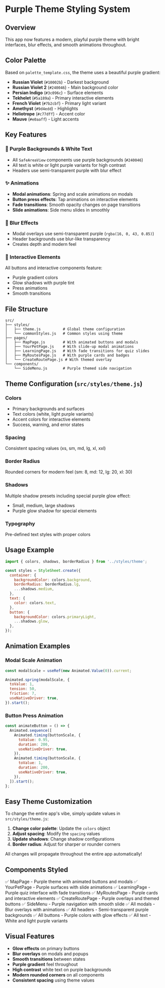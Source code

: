 # Purple Theme Styling System

## Overview
This app now features a modern, playful purple theme with bright interfaces, blur effects, and smooth animations throughout.

## Color Palette
Based on `palette_template.css`, the theme uses a beautiful purple gradient:

- **Russian Violet** (`#10002b`) - Darkest background
- **Russian Violet 2** (`#240046`) - Main background color
- **Persian Indigo** (`#3c096c`) - Surface elements
- **Tekhelet** (`#5a189a`) - Primary interactive elements
- **French Violet** (`#7b2cbf`) - Primary light variant
- **Amethyst** (`#9d4edd`) - Highlights
- **Heliotrope** (`#c77dff`) - Accent color
- **Mauve** (`#e0aaff`) - Light accents

## Key Features

### 🎨 Purple Backgrounds & White Text
- All `SafeAreaView` components use purple backgrounds (`#240046`)
- All text is white or light purple variants for high contrast
- Headers use semi-transparent purple with blur effect

### ✨ Animations
- **Modal animations**: Spring and scale animations on modals
- **Button press effects**: Tap animations on interactive elements
- **Fade transitions**: Smooth opacity changes on page transitions
- **Slide animations**: Side menu slides in smoothly

### 🌟 Blur Effects
- Modal overlays use semi-transparent purple (`rgba(16, 0, 43, 0.85)`)
- Header backgrounds use blur-like transparency
- Creates depth and modern feel

### 🎯 Interactive Elements
All buttons and interactive components feature:
- Purple gradient colors
- Glow shadows with purple tint
- Press animations
- Smooth transitions

## File Structure

```
src/
├── styles/
│   ├── theme.js          # Global theme configuration
│   └── commonStyles.js   # Common styles using theme
├── pages/
│   ├── MapPage.js        # With animated buttons and modals
│   ├── YourPetPage.js    # With slide-up modal animations
│   ├── LearningPage.js   # With fade transitions for quiz slides
│   ├── MyRoutesPage.js   # With purple cards and badges
│   └── CreateRoutePage.js # With themed overlay
└── components/
    └── SideMenu.js       # Purple themed side navigation

```

## Theme Configuration (`src/styles/theme.js`)

### Colors
- Primary backgrounds and surfaces
- Text colors (white, light purple variants)
- Accent colors for interactive elements
- Success, warning, and error states

### Spacing
Consistent spacing values (xs, sm, md, lg, xl, xxl)

### Border Radius
Rounded corners for modern feel (sm: 8, md: 12, lg: 20, xl: 30)

### Shadows
Multiple shadow presets including special purple glow effect:
- Small, medium, large shadows
- Purple glow shadow for special elements

### Typography
Pre-defined text styles with proper colors

## Usage Example

```javascript
import { colors, shadows, borderRadius } from '../styles/theme';

const styles = StyleSheet.create({
  container: {
    backgroundColor: colors.background,
    borderRadius: borderRadius.lg,
    ...shadows.medium,
  },
  text: {
    color: colors.text,
  },
  button: {
    backgroundColor: colors.primaryLight,
    ...shadows.glow,
  },
});
```

## Animation Examples

### Modal Scale Animation
```javascript
const modalScale = useRef(new Animated.Value(0)).current;

Animated.spring(modalScale, {
  toValue: 1,
  tension: 50,
  friction: 7,
  useNativeDriver: true,
}).start();
```

### Button Press Animation
```javascript
const animateButton = () => {
  Animated.sequence([
    Animated.timing(buttonScale, {
      toValue: 0.95,
      duration: 200,
      useNativeDriver: true,
    }),
    Animated.timing(buttonScale, {
      toValue: 1,
      duration: 200,
      useNativeDriver: true,
    }),
  ]).start();
};
```

## Easy Theme Customization

To change the entire app's vibe, simply update values in `src/styles/theme.js`:

1. **Change color palette**: Update the `colors` object
2. **Adjust spacing**: Modify the `spacing` values
3. **Update shadows**: Change shadow configurations
4. **Border radius**: Adjust for sharper or rounder corners

All changes will propagate throughout the entire app automatically!

## Components Styled

✅ MapPage - Purple theme with animated buttons and modals
✅ YourPetPage - Purple surfaces with slide animations
✅ LearningPage - Purple quiz interface with fade transitions
✅ MyRoutesPage - Purple cards and interactive elements
✅ CreateRoutePage - Purple overlays and themed buttons
✅ SideMenu - Purple navigation with smooth slide
✅ All modals - Blur overlays with animations
✅ All headers - Semi-transparent purple backgrounds
✅ All buttons - Purple colors with glow effects
✅ All text - White and light purple variants

## Visual Features

- **Glow effects** on primary buttons
- **Blur overlays** on modals and popups
- **Smooth transitions** between states
- **Purple gradient** feel throughout
- **High contrast** white text on purple backgrounds
- **Modern rounded corners** on all components
- **Consistent spacing** using theme values
